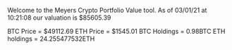 Welcome to the Meyers Crypto Portfolio Value tool. 
As of 03/01/21 at 10:21:08 our valuation is $85605.39 

BTC Price = $49112.69
 ETH Price = $1545.01
BTC Holdings = 0.98BTC
 ETH holdings = 24.255477532ETH 
